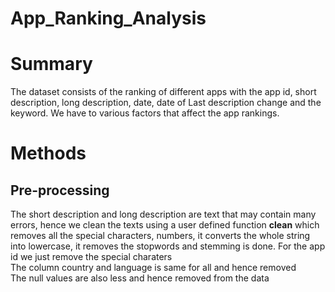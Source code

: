 # App_Ranking_Analysis
# Summary
The dataset consists of the ranking of different apps with the app id, short description, long description, date, date of Last description change	and the keyword. We have to various factors that affect the app rankings.
# Methods
## Pre-processing
The short description and long description are text that may contain many errors, hence we clean the texts using a user defined function **clean** which removes all the special characters, numbers, it converts the whole string into lowercase, it removes the stopwords and stemming is done. For the app id we just remove the special charaters\
The column country and language is same for all and hence removed\
The null values are also less and hence removed from the data
